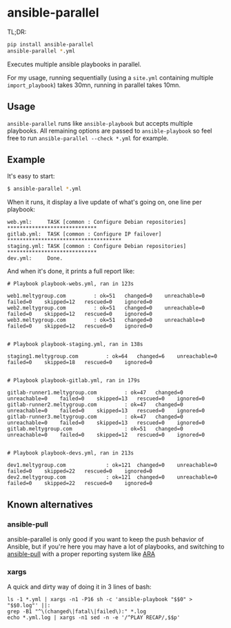 # ansible-parallel

TL;DR:

```bash
pip install ansible-parallel
ansible-parallel *.yml
```

Executes multiple ansible playbooks in parallel.

For my usage, running sequentially (using a `site.yml` containing
multiple `import_playbook`) takes 30mn, running in parallel takes
10mn.


## Usage

`ansible-parallel` runs like `ansible-playbook` but accepts multiple
playbooks. All remaining options are passed to `ansible-playbook` so
feel free to run `ansible-parallel --check *.yml` for example.


## Example

It's easy to start:

```bash
$ ansible-parallel *.yml
```

When it runs, it display a live update of what's going on, one line per playbook:

```
web.yml:     TASK [common : Configure Debian repositories] *****************************
gitlab.yml:  TASK [common : Configure IP failover] *************************************
staging.yml: TASK [common : Configure Debian repositories] *****************************
dev.yml:     Done.
```

And when it's done, it prints a full report like:

```
# Playbook playbook-webs.yml, ran in 123s

web1.meltygroup.com         : ok=51   changed=0    unreachable=0    failed=0    skipped=12   rescued=0    ignored=0
web2.meltygroup.com         : ok=51   changed=0    unreachable=0    failed=0    skipped=12   rescued=0    ignored=0
web3.meltygroup.com         : ok=51   changed=0    unreachable=0    failed=0    skipped=12   rescued=0    ignored=0


# Playbook playbook-staging.yml, ran in 138s

staging1.meltygroup.com         : ok=64   changed=6    unreachable=0    failed=0    skipped=18   rescued=0    ignored=0


# Playbook playbook-gitlab.yml, ran in 179s

gitlab-runner1.meltygroup.com         : ok=47   changed=0    unreachable=0    failed=0    skipped=13   rescued=0    ignored=0
gitlab-runner2.meltygroup.com         : ok=47   changed=0    unreachable=0    failed=0    skipped=13   rescued=0    ignored=0
gitlab-runner3.meltygroup.com         : ok=47   changed=0    unreachable=0    failed=0    skipped=13   rescued=0    ignored=0
gitlab.meltygroup.com                 : ok=51   changed=0    unreachable=0    failed=0    skipped=12   rescued=0    ignored=0


# Playbook playbook-devs.yml, ran in 213s

dev1.meltygroup.com             : ok=121  changed=0    unreachable=0    failed=0    skipped=22   rescued=0    ignored=0
dev2.meltygroup.com             : ok=121  changed=0    unreachable=0    failed=0    skipped=22   rescued=0    ignored=0
```


## Known alternatives

### ansible-pull

ansible-parallel is only good if you want to keep the push behavior of
Ansible, but if you're here you may have a lot of playbooks, and
switching to
[ansible-pull](https://docs.ansible.com/ansible/latest/cli/ansible-pull.html)
with a proper reporting system like
[ARA](https://github.com/ansible-community/ara)


### xargs

A quick and dirty way of doing it in 3 lines of bash:

```
ls -1 *.yml | xargs -n1 -P16 sh -c 'ansible-playbook "$$0" > "$$0.log"' ||:
grep -B1 "^\(changed\|fatal\|failed\):" *.log
echo *.yml.log | xargs -n1 sed -n -e '/^PLAY RECAP/,$$p'
```
